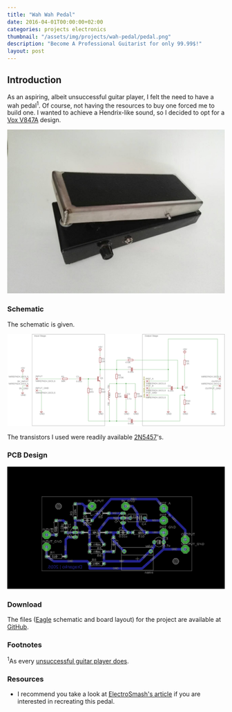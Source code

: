 ```yaml
---
title: "Wah Wah Pedal"
date: 2016-04-01T00:00:00+02:00
categories: projects electronics
thumbnail: "/assets/img/projects/wah-pedal/pedal.png"
description: "Become A Professional Guitarist for only 99.99$!"
layout: post
---
```


## Introduction

As an aspiring, albeit unsuccessful guitar player, I felt the need to have a wah
pedal<sup>1</sup>. Of course, not having the resources to buy one forced me to
build one. I wanted to achieve a Hendrix-like sound, so I decided to opt for a
[Vox
V847A](https://www.musiciansfriend.com/amplifiers-effects/vox-v847a-wah-wah-pedal)
design.

![Wah Pedal](/assets/img/projects/wah-pedal/pedal.png)

### Schematic

The schematic is given.

![Vox V847A Schematic](/assets/img/projects/wah-pedal/vox-v847a.png)

The transistors I used were readily available
[2N5457](https://www.onsemi.com/pub/Collateral/2N5457-D.PDF)'s.

### PCB Design

![Vox V847A PCB](/assets/img/projects/wah-pedal/vox-v847a-brd.png)

### Download

The files ([Eagle](https://www.autodesk.com/products/eagle/overview) schematic
and board layout) for the project are available at
[GitHub](https://github.com/markovejnovic/Vox-V847-Eagle-Project).

### Footnotes
<sup>1</sup>As every [unsuccessful guitar player
does](https://www.seymourduncan.com/forum/showthread.php?267758-What-songs-does-Kirk-Hammett-NOT-use-wah-on).

### Resources

* I recommend you take a look at [ElectroSmash's article](https://www.electrosmash.com/vox-v847-wah-wah/pedals/filter/vox-v847-analysis.html)
 if you are interested in recreating this pedal.
